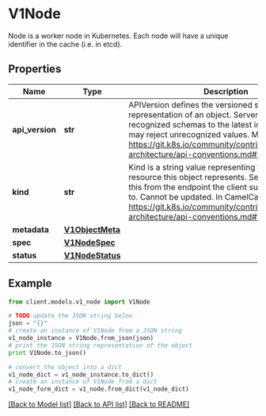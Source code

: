 # V1Node

Node is a worker node in Kubernetes. Each node will have a unique identifier in the cache (i.e. in etcd).

## Properties
Name | Type | Description | Notes
------------ | ------------- | ------------- | -------------
**api_version** | **str** | APIVersion defines the versioned schema of this representation of an object. Servers should convert recognized schemas to the latest internal value, and may reject unrecognized values. More info: https://git.k8s.io/community/contributors/devel/sig-architecture/api-conventions.md#resources | [optional] 
**kind** | **str** | Kind is a string value representing the REST resource this object represents. Servers may infer this from the endpoint the client submits requests to. Cannot be updated. In CamelCase. More info: https://git.k8s.io/community/contributors/devel/sig-architecture/api-conventions.md#types-kinds | [optional] 
**metadata** | [**V1ObjectMeta**](V1ObjectMeta.md) |  | [optional] 
**spec** | [**V1NodeSpec**](V1NodeSpec.md) |  | [optional] 
**status** | [**V1NodeStatus**](V1NodeStatus.md) |  | [optional] 

## Example

```python
from client.models.v1_node import V1Node

# TODO update the JSON string below
json = "{}"
# create an instance of V1Node from a JSON string
v1_node_instance = V1Node.from_json(json)
# print the JSON string representation of the object
print V1Node.to_json()

# convert the object into a dict
v1_node_dict = v1_node_instance.to_dict()
# create an instance of V1Node from a dict
v1_node_form_dict = v1_node.from_dict(v1_node_dict)
```
[[Back to Model list]](../README.md#documentation-for-models) [[Back to API list]](../README.md#documentation-for-api-endpoints) [[Back to README]](../README.md)


